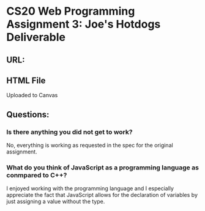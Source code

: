 # CS20 Web Programming Assignment 3: Joe's Hotdogs Deliverable

## URL:

## HTML File
Uploaded to Canvas

## Questions:

### Is there anything you did not get to work?
No, everything is working as requested in the spec for the original assignment.

### What do you think of JavaScript as a programming language as conmpared to C++?
I enjoyed working with the programming language and I especially appreciate the 
fact that JavaScript allows for the declaration of variables by just assigning
a value without the type.
